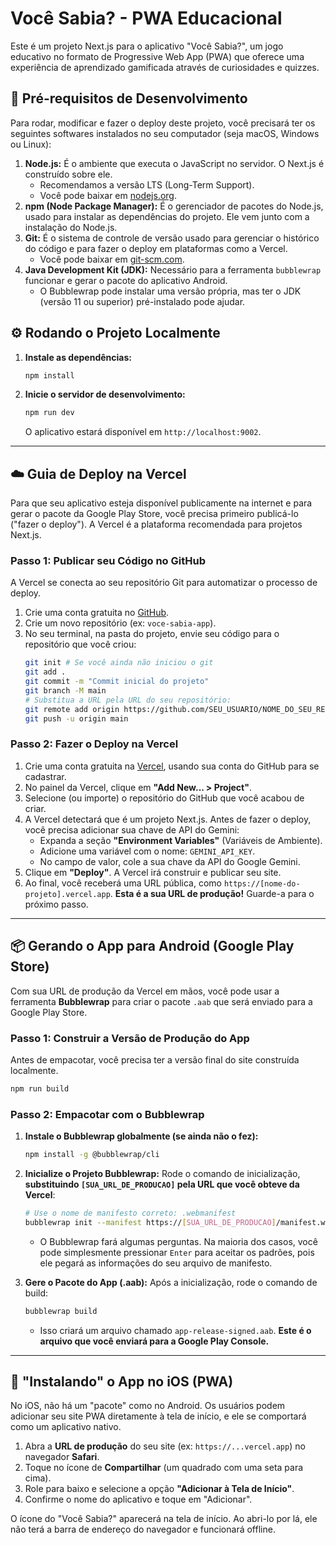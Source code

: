 # Você Sabia? - PWA Educacional

Este é um projeto Next.js para o aplicativo "Você Sabia?", um jogo educativo no formato de Progressive Web App (PWA) que oferece uma experiência de aprendizado gamificada através de curiosidades e quizzes.

## 🚀 Pré-requisitos de Desenvolvimento

Para rodar, modificar e fazer o deploy deste projeto, você precisará ter os seguintes softwares instalados no seu computador (seja macOS, Windows ou Linux):

1.  **Node.js:** É o ambiente que executa o JavaScript no servidor. O Next.js é construído sobre ele.
    *   Recomendamos a versão LTS (Long-Term Support).
    *   Você pode baixar em [nodejs.org](https://nodejs.org/).
2.  **npm (Node Package Manager):** É o gerenciador de pacotes do Node.js, usado para instalar as dependências do projeto. Ele vem junto com a instalação do Node.js.
3.  **Git:** É o sistema de controle de versão usado para gerenciar o histórico do código e para fazer o deploy em plataformas como a Vercel.
    *   Você pode baixar em [git-scm.com](https://git-scm.com/).
4.  **Java Development Kit (JDK):** Necessário para a ferramenta `bubblewrap` funcionar e gerar o pacote do aplicativo Android.
    *   O Bubblewrap pode instalar uma versão própria, mas ter o JDK (versão 11 ou superior) pré-instalado pode ajudar.

## ⚙️ Rodando o Projeto Localmente

1.  **Instale as dependências:**
    ```bash
    npm install
    ```
2.  **Inicie o servidor de desenvolvimento:**
    ```bash
    npm run dev
    ```
    O aplicativo estará disponível em `http://localhost:9002`.

---

## ☁️ Guia de Deploy na Vercel

Para que seu aplicativo esteja disponível publicamente na internet e para gerar o pacote da Google Play Store, você precisa primeiro publicá-lo ("fazer o deploy"). A Vercel é a plataforma recomendada para projetos Next.js.

### Passo 1: Publicar seu Código no GitHub

A Vercel se conecta ao seu repositório Git para automatizar o processo de deploy.

1.  Crie uma conta gratuita no [GitHub](https://github.com/).
2.  Crie um novo repositório (ex: `voce-sabia-app`).
3.  No seu terminal, na pasta do projeto, envie seu código para o repositório que você criou:
    ```bash
    git init # Se você ainda não iniciou o git
    git add .
    git commit -m "Commit inicial do projeto"
    git branch -M main
    # Substitua a URL pela URL do seu repositório:
    git remote add origin https://github.com/SEU_USUARIO/NOME_DO_SEU_REPO.git
    git push -u origin main
    ```

### Passo 2: Fazer o Deploy na Vercel

1.  Crie uma conta gratuita na [Vercel](https://vercel.com), usando sua conta do GitHub para se cadastrar.
2.  No painel da Vercel, clique em **"Add New... > Project"**.
3.  Selecione (ou importe) o repositório do GitHub que você acabou de criar.
4.  A Vercel detectará que é um projeto Next.js. Antes de fazer o deploy, você precisa adicionar sua chave de API do Gemini:
    *   Expanda a seção **"Environment Variables"** (Variáveis de Ambiente).
    *   Adicione uma variável com o nome: `GEMINI_API_KEY`.
    *   No campo de valor, cole a sua chave da API do Google Gemini.
5.  Clique em **"Deploy"**. A Vercel irá construir e publicar seu site.
6.  Ao final, você receberá uma URL pública, como `https://[nome-do-projeto].vercel.app`. **Esta é a sua URL de produção!** Guarde-a para o próximo passo.

---

## 📦 Gerando o App para Android (Google Play Store)

Com sua URL de produção da Vercel em mãos, você pode usar a ferramenta **Bubblewrap** para criar o pacote `.aab` que será enviado para a Google Play Store.

### Passo 1: Construir a Versão de Produção do App

Antes de empacotar, você precisa ter a versão final do site construída localmente.

```bash
npm run build
```

### Passo 2: Empacotar com o Bubblewrap

1.  **Instale o Bubblewrap globalmente (se ainda não o fez):**
    ```bash
    npm install -g @bubblewrap/cli
    ```

2.  **Inicialize o Projeto Bubblewrap:**
    Rode o comando de inicialização, **substituindo `[SUA_URL_DE_PRODUCAO]` pela URL que você obteve da Vercel**:

    ```bash
    # Use o nome de manifesto correto: .webmanifest
    bubblewrap init --manifest https://[SUA_URL_DE_PRODUCAO]/manifest.webmanifest
    ```
    *   O Bubblewrap fará algumas perguntas. Na maioria dos casos, você pode simplesmente pressionar `Enter` para aceitar os padrões, pois ele pegará as informações do seu arquivo de manifesto.

3.  **Gere o Pacote do App (.aab):**
    Após a inicialização, rode o comando de build:
    ```bash
    bubblewrap build
    ```
    *   Isso criará um arquivo chamado `app-release-signed.aab`. **Este é o arquivo que você enviará para a Google Play Console.**

---

## 📱 "Instalando" o App no iOS (PWA)

No iOS, não há um "pacote" como no Android. Os usuários podem adicionar seu site PWA diretamente à tela de início, e ele se comportará como um aplicativo nativo.

1.  Abra a **URL de produção** do seu site (ex: `https://...vercel.app`) no navegador **Safari**.
2.  Toque no ícone de **Compartilhar** (um quadrado com uma seta para cima).
3.  Role para baixo e selecione a opção **"Adicionar à Tela de Início"**.
4.  Confirme o nome do aplicativo e toque em "Adicionar".

O ícone do "Você Sabia?" aparecerá na tela de início. Ao abri-lo por lá, ele não terá a barra de endereço do navegador e funcionará offline.
